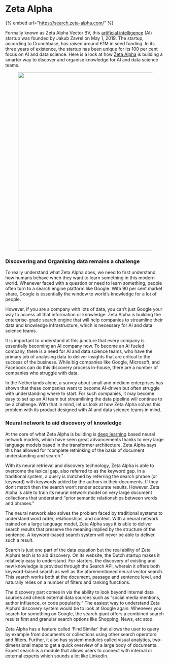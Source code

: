 # Zeta Alpha

{% embed url="https://search.zeta-alpha.com/" %}

Formally known as Zeta Alpha Vector BV, this [artificial intelligence](https://www.ai.nl/knowledge-base/what-is-artificial-intelligence/) (AI) startup was founded by Jakub Zavrel on May 1, 2019. The startup, according to Crunchbase, has raised around €1M in seed funding. In its three years of existence, the startup has been unique for its 100 per cent focus on AI and data science. Here is a look at how [Zeta Alpha](https://www.zeta-alpha.com/) is building a smarter way to discover and organise knowledge for AI and data science teams.

<figure><img src="https://www.ai.nl/wp-content/uploads/2022/05/tags-page.9239f2382d997d2c82e3-1-1160x639.png" alt="" width="563"><figcaption></figcaption></figure>

### Discovering and Organising data remains a challenge <a href="#h-discovering-and-organising-data-remains-a-challenge" id="h-discovering-and-organising-data-remains-a-challenge"></a>

To really understand what Zeta Alpha does, we need to first understand how humans behave when they want to learn something in this modern world. Whenever faced with a question or need to learn something, people often turn to a search engine platform like Google. With 90 per cent market share, Google is essentially the window to world’s knowledge for a lot of people.

However, if you are a company with lots of data, you can’t just Google your way to access all that information or knowledge. Zeta Alpha is building the enterprise-grade search engine that will help companies to streamline their data and knowledge infrastructure, which is necessary for AI and data science teams.

It is important to understand at this juncture that every company is essentially becoming an AI company now. To become an AI fueled company, there is a need for AI and data science teams, who have the primary job of analysing data to deliver insights that are critical to the success of the business. While big companies like Google, Microsoft, and Facebook can do this discovery process in-house, there are a number of companies who struggle with data.

In the Netherlands alone, a survey about small and medium enterprises has shown that these companies want to become AI-driven but often struggle with understanding where to start. For such companies, it may become easy to set up an AI team but streamlining the data pipeline will continue to be a challenge. With that in mind, let us look at how Zeta Alpha solves this problem with its product designed with AI and data science teams in mind.

### Neural network to aid discovery of knowledge

At the core of what Zeta Alpha is building is [deep learning](https://www.ai.nl/knowledge-base/deep-learning/) based neural network models, which have seen great advancements thanks to very large language models based in the transformer architecture. Zeta Alpha says this has allowed for “complete rethinking of the basis of document understanding and search.”

With its neural retrieval and discovery technology, Zeta Alpha is able to overcome the lexical gap, also referred to as the keyword gap. In a traditional system, a query is matched by referring the search phrase (or keyword) with keywords added by the authors in their documents. If they don’t match then the search won’t render accurate results. However, Zeta Alpha is able to train its neural network model on very large document collections that understand “prior semantic relationships between words and phrases.”

The neural network also solves the problem faced by traditional systems to understand word order, relationships, and context. With a neural network trained on a large language model, Zeta Alpha says it is able to deliver search results that preserve the meaning implied by the structure of the sentence. A keyword-based search system will never be able to deliver such a result.

Search is just one part of the data equation but the real ability of Zeta Alpha’s tech is to aid discovery. On its website, the Dutch startup makes it relatively easy to understand. For starters, the discovery of existing and new knowledge is provided through the Search API, wherein it offers both keyword-based search as well as the aforementioned neural vector search. This search works both at the document, passage and sentence level, and naturally relies on a number of filters and ranking functions.

The discovery part comes in via the ability to look beyond internal data sources and check external data sources such as “social media mentions, author influence, or code popularity.” The easiest way to understand Zeta Alpha’s discovery system would be to look at Google again. Whenever you search for something on Google, the search giant offers a combined search results first and granular search options like Shopping, News, etc atop.

Zeta Alpha has a feature called ‘Find Similar’ that allows the user to query by example from documents or collections using other search operators and filters. Further, it also has system modules called visual analytics, two-dimensional maps to get a quick overview of a large body of documents. Expert search is a module that allows users to connect with internal or external experts which sounds a lot like LinkedIn.
